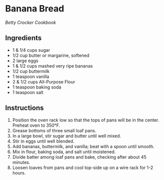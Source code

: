 # Banana Bread
*Betty Crocker Cookbook*

## Ingredients
- 1 & 1/4 cups sugar
- 1/2 cup butter or margarine, softened
- 2 large eggs
- 1 & 1/2 cups mashed very ripe bananas
- 1/2 cup buttermilk
- 1 teaspoon vanilla
- 2 & 1/2 cups All-Purpose Flour
- 1 teaspoon baking soda
- 1 teaspoon salt

## Instructions
1. Position the oven rack low so that the tops of pans will be in the center. Preheat oven to 350°F.
2. Grease bottoms of three small loaf pans.
3. In a large bowl, stir sugar and butter until well mixed.
4. Stir in eggs until well blended.
5. Add bananas, buttermilk, and vanilla; beat with a spoon until smooth.
6. Mix in flour, baking soda, and salt until moistened.
7. Divide batter among loaf pans and bake, checking after about 45 minutes.
8. Loosen loaves from pans and cool top-side up on a wire rack for 1-2 hours.
